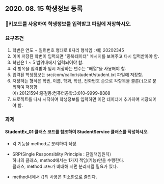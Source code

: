 ## 2020. 08. 15 학생정보 등록

### :balloon:키보드를 사용하여 학생정보를 입력받고 파일에 저장하시오.
 
### 요구조건
1. 학번은 연도 + 일련번호 형태로 8자리 형식임 : 예) 20202345
2. 이미 저장된 학번이 입력되면 "중복데이터" 메시지를 보여주고 다시 입력받아야 함.
3. 학년은 1 ~ 5 범위내에서 입력되어야 함.
4. 각 항목을 입력받아 임시 저장하는 변수는 "배열"을 사용해야 함.
5. 입력된 학생정보는 src/com/callor/student/student.txt 파일에 저장함.
6. 저장하는 형식은 학번, 이름, 학과, 학년, 전화번호 순으로 각항목을 콜론(:)으로 분리하여 저장함  
 예) 20121594:홍길동:컴퓨터공학:3:010-9999-8888
7. 프로젝트를 다시 시작하여 학생정보를 입력하면 이전 데이터에 추가하여 저장되어야 함.
 
 
### 과제
#### StudentEx_01 클래스 코드를 참조하여 StudentService 클래스를 작성하시오.
* 각 기능을 method로 분리하여 작성.
* SRP(Single Responsiblity Principle : 단일책임원칙)  
하나의 클래스, method에서는 1가지 책임(기능)만을 수행한다.  
클래스, method 코드가 비대해 지면 분리시킬 필요가 있다.

* method내에서 {}의 사용은 최소한으로 줄인다.
 
 